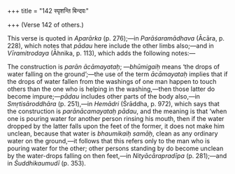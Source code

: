 +++
title = "142 स्पृशन्ति बिन्दवः"

+++
(Verse 142 of others.)

This verse is quoted in *Aparārka* (p. 276);—in *Parāśaramādhava*
(Ācāra, p. 228), which notes that *pādau* here include the other limbs
also;—and in *Vīramitrodaya* (Āhnika, p. 113), which adds the following
notes:—

The construction is *parān ācāmayataḥ*; —*bhūmigaiḥ* means ‘the drops of
water falling on the ground’;—the use of the term *ācāmayataḥ* implies
that if the drops of water fallen from the washings of one man happen to
touch others than the one who is helping in the washing,—then those
latter do become impure;—*pādau* includes other parts of the body
also,—in *Smṛtisāroddhāra* (p. 251),—in *Hemādri* (Śrāddha, p. 972),
which says that the construction is *parānācamayataḥ pādau*, and the
meaning is that ‘when one is pouring water for another person rinsing
his mouth, then if the water dropped by the latter falls upon the feet
of the former, it does not make him unclean, because that water is
*bhaumikaiḥ samāḥ*, clean as any ordinary water on the ground,—it
follows that this refers only to the man who is pouring water for the
other; other persons standing by do become unclean by the water-drops
falling on then feet,—in *Nityācārapradīpa* (p. 281);—and in
*Śuddhikaumudī* (p. 353).


